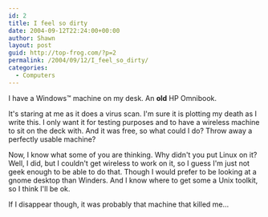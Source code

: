 ```yaml
---
id: 2
title: I feel so dirty
date: 2004-09-12T22:24:00+00:00
author: Shawn
layout: post
guid: http://top-frog.com/?p=2
permalink: /2004/09/12/I_feel_so_dirty/
categories:
  - Computers
---
```

I have a Windows&trade; machine on my desk. An **old** HP Omnibook.

It's staring at me as it does a virus scan. I'm sure it is plotting my death as I write this. I only want it for testing purposes and to have a wireless machine to sit on the deck with. And it was free, so what could I do? Throw away a perfectly usable machine?

Now, I know what some of you are thinking. Why didn't you put Linux on it? Well, I did, but I couldn't get wireless to work on it, so I guess I'm just not geek enough to be able to do that. Though I would prefer to be looking at a gnome desktop than Winders. And I know where to get some a Unix toolkit, so I think I'll be ok.

If I disappear though, it was probably that machine that killed me…
